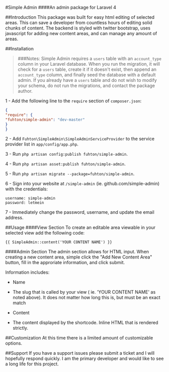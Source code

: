 #Simple Admin
####An admin package for Laravel 4

##Introduction
This package was built for easy html editing of selected areas. This can save a developer from countless hours of editing solid chunks of content. The backend is styled with twitter bootstrap, uses javascript for adding new content areas, and can manage any amount of areas.


##Installation
> ###Notes:
> Simple Admin requires a  `users` table with an `account_type` column in your Laravel database. When you run the migration, it will check for a `users` table, create it if it doesn't exist, then append an `account_type` column, and finally seed the database with a default admin. If you already have a `users` table and do not wish to modify your schema, do not run the migrations, and contact the package author.

1 - Add the following line to the `require` section of `composer.json`:

```json
{
"require": {
"fuhton/simple-admin": "dev-master"
}
}
```


2 - Add `Fuhton\SimpleAdmin\SimpleAdminServiceProvider` to the service provider list in `app/config/app.php`.

3 - Run `php artisan config:publish fuhton/simple-admin`.

4 - Run `php artisan asset:publish fuhton/simple-admin`.

5 - Run `php artisan migrate --package=fuhton/simple-admin`.

6 - Sign into your website at `/simple-admin` (ie. github.com/simple-admin) with the credentials:
```
username: simple-admin
password: letmein
```

7 - Immediately change the password, username, and update the email address.


##Usage
####View Section
To create an editable area viewable in your selected view add the following code:
```
{{ SimpleAdmin::content('YOUR CONTENT NAME') }}
```

####Admin Section
The admin section allows for HTML input. When creating a new content area, simple click the "Add New Content Area" button, fill in the approriate information, and click submit.

Information includes:

* Name
- The slug that is called by your view ( ie. 'YOUR CONTENT NAME' as noted above). It does not matter how long this is, but must be an exact match

* Content
- The content displayed by the shortcode. Inline HTML that is rendered strictly.

##Customization
At this time there is a limited amount of customizable options.

##Support
If you have a support issues please submit a ticket and I will hopefully respond quickly. I am the primary developer and would like to see a long life for this project.
